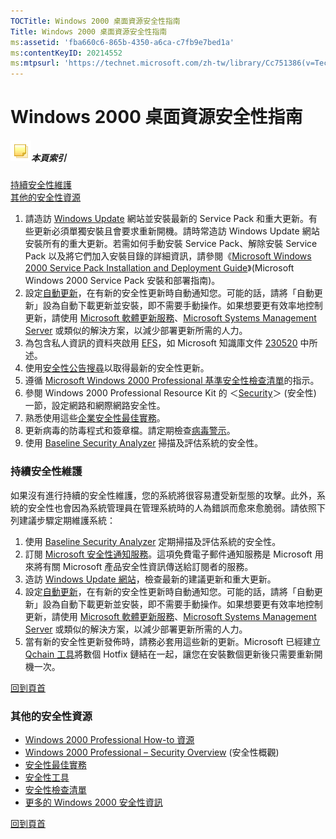 ```yaml
---
TOCTitle: Windows 2000 桌面資源安全性指南
Title: Windows 2000 桌面資源安全性指南
ms:assetid: 'fba660c6-865b-4350-a6ca-c7fb9e7bed1a'
ms:contentKeyID: 20214552
ms:mtpsurl: 'https://technet.microsoft.com/zh-tw/library/Cc751386(v=TechNet.10)'
---
```


Windows 2000 桌面資源安全性指南
===============================

##### ![Cc751386.community-sm(zh-tw,TechNet.10).gif](images/Cc751386.community-sm(zh-tw,TechNet.10).gif)本頁索引

[持續安全性維護](#aa)  
[其他的安全性資源](#bb)  

1.  請造訪 [Windows Update](http://windowsupdate.microsoft.com/) 網站並安裝最新的 Service Pack 和重大更新。有些更新必須單獨安裝且會要求重新開機。請時常造訪 Windows Update 網站安裝所有的重大更新。若需如何手動安裝 Service Pack、解除安裝 Service Pack 以及將它們加入安裝目錄的詳細資訊，請參閱《[Microsoft Windows 2000 Service Pack Installation and Deployment Guide](http://www.microsoft.com/taiwan/windows2000/downloads/servicepacks/sp3/spdeploy.htm)》(Microsoft Windows 2000 Service Pack 安裝和部署指南)。
2.  設定[自動更新](http://support.microsoft.com/default.aspx?scid=kb;en-us;327850&sd=tech)，在有新的安全性更新時自動通知您。可能的話，請將「自動更新」設為自動下載更新並安裝，即不需要手動操作。如果想要更有效率地控制更新，請使用 [Microsoft 軟體更新服務](http://www.microsoft.com/taiwan/windowsserversystem/sus/default.mspx)、[Microsoft Systems Management Server](http://www.microsoft.com/taiwan/smserver/) 或類似的解決方案，以減少部署更新所需的人力。
3.  為包含私人資訊的資料夾啟用 [EFS](http://support.microsoft.com/default.aspx?scid=kb;en-us;223316&sd=tech)，如 Microsoft 知識庫文件 [230520](http://support.microsoft.com/default.aspx?scid=kb;en-us;230520&sd=tech) 中所述。
4.  使用[安全性公告搜尋](http://www.microsoft.com/technet/security/current.aspx)以取得最新的安全性更新。
5.  遵循 [Microsoft Windows 2000 Professional 基準安全性檢查清單](http://www.microsoft.com/taiwan/technet/security/chklist/w2ksvsrg.aspx)的指示。
6.  參閱 Windows 2000 Professional Resource Kit 的 ＜[Security](http://www.microsoft.com/resources/documentation/windows/2000/professional/reskit/en-us/part3/proch13.mspx)＞ (安全性) 一節，設定網路和網際網路安全性。
7.  熟悉使用這些[企業安全性最佳實務](http://www.microsoft.com/technet/archive/security/bestprac/bpent/bpentsec.mspx)。
8.  更新病毒的防毒程式和簽章檔。請定期檢查[病毒警示](http://www.microsoft.com/technet/security/alerts/default.mspx)。
9.  使用 [Baseline Security Analyzer](http://www.microsoft.com/taiwan/technet/security/tools/mbsaqa.aspx) 掃描及評估系統的安全性。

### 持續安全性維護

如果沒有進行持續的安全性維護，您的系統將很容易遭受新型態的攻擊。此外，系統的安全性也會因為系統管理員在管理系統時的人為錯誤而愈來愈脆弱。請依照下列建議步驟定期維護系統：

1.  使用 [Baseline Security Analyzer](http://www.microsoft.com/taiwan/technet/security/tools/mbsaqa.aspx) 定期掃描及評估系統的安全性。
2.  訂閱 [Microsoft 安全性通知服務](http://www.microsoft.com/technet/security/bulletin/notify.mspx)。這項免費電子郵件通知服務是 Microsoft 用來將有關 Microsoft 產品安全性資訊傳送給訂閱者的服務。
3.  造訪 [Windows Update 網站](http://windowsupdate.microsoft.com/)，檢查最新的建議更新和重大更新。
4.  設定[自動更新](http://support.microsoft.com/default.aspx?scid=kb;en-us;327850&sd=tech)，在有新的安全性更新時自動通知您。可能的話，請將「自動更新」設為自動下載更新並安裝，即不需要手動操作。如果想要更有效率地控制更新，請使用 [Microsoft 軟體更新服務](http://www.microsoft.com/taiwan/windowsserversystem/sus/default.mspx)、[Microsoft Systems Management Server](http://www.microsoft.com/taiwan/smserver/) 或類似的解決方案，以減少部署更新所需的人力。
5.  當有新的安全性更新發佈時，請務必套用這些新的更新。Microsoft 已經建立 [Qchain 工具](http://www.microsoft.com/downloads/details.aspx?displaylang=en&familyid=a85c9cfa-e84c-4723-9c28-f66859060f5d)將數個 Hotfix 鏈結在一起，讓您在安裝數個更新後只需要重新開機一次。

[](#mainsection)[回到頁首](#mainsection)

### 其他的安全性資源

-   [Windows 2000 Professional How-to 資源](http://www.microsoft.com/taiwan/technet/itsolutions/howto/2prohow.mspx)
-   [Windows 2000 Professional – Security Overview](http://www.microsoft.com/technet/prodtechnol/windows2000pro/proddocs/probook/prof13.mspx) (安全性概觀)
-   [安全性最佳實務](http://www.microsoft.com/taiwan/security/guidance/default.mspx)
-   [安全性工具](http://www.microsoft.com/technet/security/tools/default.mspx)
-   [安全性檢查清單](http://www.microsoft.com/technet/security/chklist/default.mspx)
-   [更多的 Windows 2000 安全性資訊](http://www.microsoft.com/technet/security/prodtech/win2000/default.mspx)

[](#mainsection)[回到頁首](#mainsection)